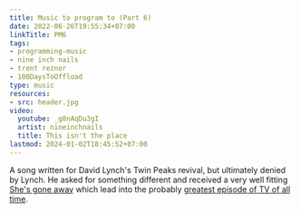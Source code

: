 ```yaml
---
title: Music to program to (Part 6)
date: 2022-06-26T19:55:34+07:00
linkTitle: PM6
tags:
- programming-music
- nine inch nails
- trent reznor
- 100DaysToOffload
type: music
resources:
- src: header.jpg
video:
  youtube: _g8nAqDu3gI
  artist: nineinchnails
  title: This isn't the place
lastmod: 2024-01-02T18:45:52+07:00
---
```


A song written for David Lynch's Twin Peaks revival, but ultimately denied by Lynch. He asked for something different and received a very well fitting [She's gone away](https://www.youtube.com/watch?v=r2bL7DU21Wg) which lead into the probably [greatest episode of TV of all time](https://en.wikipedia.org/wiki/Part_8_\(Twin_Peaks\)).
